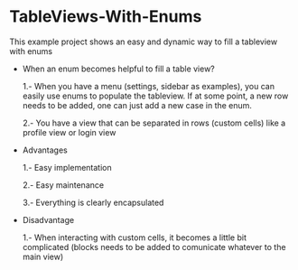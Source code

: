 # TableViews-With-Enums

This example project shows an easy and dynamic way to fill a tableview with enums



* When an enum becomes helpful to fill a table view?

  1.- When you have a menu (settings, sidebar as examples), you can easily use enums to populate the tableview.  If at some point, a new row needs to be added, one can just add a new case in the enum. 
  
  2.- You have a view that can be separated in rows (custom cells) like a profile view or login view

* Advantages

  1.- Easy implementation
  
  2.- Easy maintenance
  
  3.- Everything is clearly encapsulated
  
* Disadvantage 

  1.- When interacting with custom cells, it becomes a little bit complicated (blocks needs to be added to comunicate whatever to the main view)
  




  

